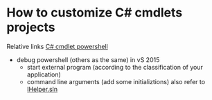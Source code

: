 # How to customize C# cmdlets projects
Relative links [C# cmdlet powershell](https://www.red-gate.com/simple-talk/dotnet/net-development/using-c-to-create-powershell-cmdlets-the-basics/)
* debug powershell (others as the same) in vS 2015
  * start external program (according to the classification of your application)
  * command line arguments (add some initializtions)
  also refer to [IHelper.sln](https://github.com/Jeffrey-zhao/IPHelper.git)
  
  
